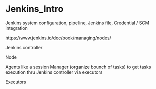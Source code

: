 # Jenkins_Intro

Jenkins system configuration, pipeline, Jenkins file, Credential / SCM integration

https://www.jenkins.io/doc/book/managing/nodes/

Jenkins controller 

Node

Agents like a session Manager (organize bounch of tasks) to get tasks execution thru Jenkins controller via executors

Executors

